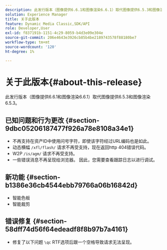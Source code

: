 ```yaml
---
description: 此发行版本（图像提供6.6.1和图像渲染6.6.1）取代图像提供6.5.3和图像渲染6.5.3。
solution: Experience Manager
title: 关于此版本
feature: Dynamic Media Classic,SDK/API
role: Developer,User
exl-id: f837191b-1151-4c29-8059-b4d3e09e304e
source-git-commit: 206e4643e3926cb85b4be2189743578f88180be7
workflow-type: tm+mt
source-wordcount: '120'
ht-degree: 1%

---
```


# 关于此版本{#about-this-release}

此发行版本（图像提供6.6.1和图像渲染6.6.1）取代图像提供6.5.3和图像渲染6.5.3。

## 已知问题和行为更改 {#section-9dbc05206187477f926a78e8108a34e1}

* 不再支持在资产ID中使用问号字符，即使该字符经过URL编码也是如此。
* 动态横幅 `/xfl/flash/` 请求不再受支持，现在返回http 404错误代码。
* W2P `/is/agm/` 请求不再受支持。
* 一些错误消息不再呈现给浏览器。 因此，您需要查看跟踪日志以进行调试。

## 新功能 {#section-b1386e36cb4544ebb79766a06b16842d}

* 智能色板
* 智能裁剪

## 错误修复 {#section-58dff74d56f64edeadf8f8b97b7a4161}

* 修复了以下问题 `\qc` RTF选项后跟一个空格导致请求无法呈现。
